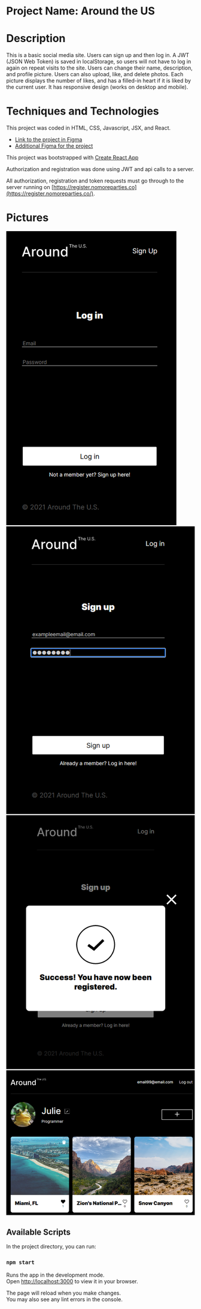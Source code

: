 # Project Name: Around the US

# Description

This is a basic social media site. Users can sign up and then log in. A JWT (JSON Web Token) is saved in localStorage, so users will not have to log in again on repeat visits to the site. Users can change their name, description, and profile picture. Users can also upload, like, and delete photos. Each picture displays the number of likes, and has a filled-in heart if it is liked by the current user. It has responsive design (works on desktop and mobile).

# Techniques and Technologies

This project was coded in HTML, CSS, Javascript, JSX, and React.

- [Link to the project in Figma](https://www.figma.com/file/SurN1jaeEQIhuZEDMhmWWf/Sprint-4-Around-The-U.S.-desktop-mobile?node-id=0%3A1)
- [Additional Figma for the project](https://www.figma.com/file/xQVeb8gprjukPVKXiLXS5T/Sprint-9%3A-Applied-JavaScript?node-id=0%3A1)

This project was bootstrapped with [Create React App](https://github.com/facebook/create-react-app)

Authorization and registration was done using JWT and api calls to a server.

All authorization, registration and token requests must go through to the server running on [https://register.nomoreparties.co](https://register.nomoreparties.co/).

# Pictures

![Log In](./src/images/loginpage.PNG)
![Sign Up](./src/images/signuppage.PNG)
![Success](./src/images/successpopup.PNG)
![Main Page](./src/images/mainpage.PNG)

## Available Scripts

In the project directory, you can run:

### `npm start`

Runs the app in the development mode.\
Open [http://localhost:3000](http://localhost:3000) to view it in your browser.

The page will reload when you make changes.\
You may also see any lint errors in the console.
